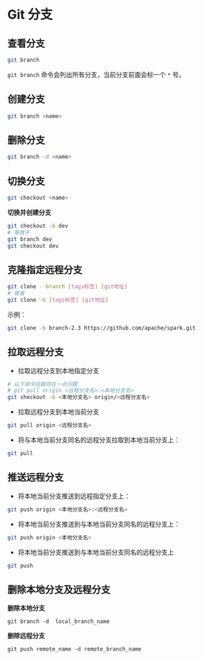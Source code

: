 # Git 分支

## 查看分支

```sh
git branch
```

`git branch` 命令会列出所有分支，当前分支前面会标一个 `*` 号。

## 创建分支

```sh
git branch <name>
```

## 删除分支

```sh
git branch -d <name>
```

## 切换分支

```sh
git checkout <name>
```

**切换并创建分支**

```sh
git checkout -b dev
# 等效于
git branch dev
git checkout dev
```

## 克隆指定远程分支

```bash
git clone --branch [tags标签] [git地址] 
# 或者 
git clone -b [tags标签] [git地址]
```

示例：

```bash
git clone -b branch-2.3 https://github.com/apache/spark.git
```

## 拉取远程分支

- 拉取远程分支到本地指定分支

```sh
# 以下命令拉取存在一点问题
# git pull origin <远程分支名>:<本地分支名>
git checkout -b <本地分支名> origin/<远程分支名>
```

- 拉取远程分支到本地当前分支

```sh
git pull origin <远程分支名>
```

- 将与本地当前分支同名的远程分支拉取到本地当前分支上：

```sh
git pull
```

## 推送远程分支

- 将本地当前分支推送到远程指定分支上：

```sh
git push origin <本地分支名>:<远程分支名>
```

- 将本地当前分支推送到与本地当前分支同名的远程分支上：

```sh
git push origin <本地分支名>
```

- 将本地当前分支推送到与本地当前分支同名的远程分支上

```sh
git push
```

## 删除本地分支及远程分支

**删除本地分支**

```shell
git branch -d  local_branch_name
```

**删除远程分支**

```shell
git push remote_name -d remote_branch_name
```